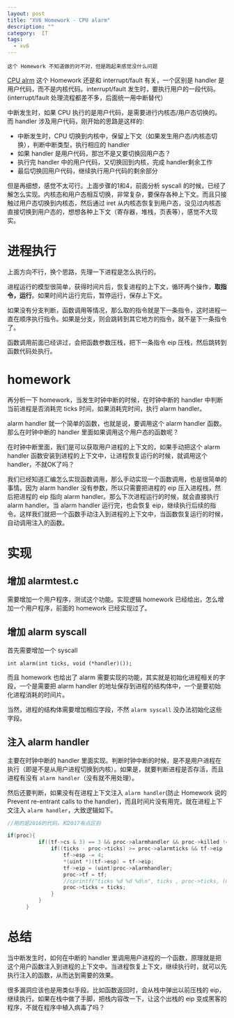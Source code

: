 ```yaml
---
layout: post
title: "XV6 Homework - CPU alarm"
description: ""
category:  IT
tags: 
  - xv6
---
```


```
这个 Homework 不知道做的对不对，但是跑起来感觉没什么问题 
```

[CPU alrm](https://pdos.csail.mit.edu/6.828/2017/homework/xv6-alarm.html) 这个 Homework 还是和 interrupt/fault 有关，一个区别是 handler 是用户代码，而不是内核代码。interrupt/fault 发生时，要执行用户的一段代码。(interrupt/fault 处理流程都差不多，后面统一用中断替代）

中断发生时，如果 CPU 执行的是用户代码，是需要进行内核态/用户态切换的。而 handler 涉及用户代码，刚开始的思路是这样的:

* 中断发生时，CPU 切换到内核中，保留上下文（如果发生用户态/内核态切换），判断中断类型，执行相应的 handler
* 如果 handler 是用户代码，那岂不是又要切换回用户态？
* 执行完 handler 中的用户代码，又切换回到内核，完成 handler剩余工作
* 最后切换回用户代码，继续执行用户代码的剩余部分

但是再细想，感觉不太可行。上面步骤的1和4，前面分析 syscall 的时候，已经了解怎么实现。内核态和用户态相互切换，非常复杂，要保存各种上下文。而且只接触过用户态切换到内核态，然后通过 iret 从内核态恢复到用户态，没见过内核态直接切换到用户态的，想想各种上下文（寄存器，堆栈，页表等），感觉不大现实。

# 进程执行
上面方向不行，换个思路，先理一下进程是怎么执行的。

进程运行的模型很简单，获得时间片后，恢复进程的上下文，循环两个操作，**取指令，运行**。如果时间片运行完后，暂停运行，保存上下文。

如果没有分支判断，函数调用等情况，那么取的指令就是下一条指令，这时进程一直在顺序执行指令。如果是分支，则会跳转到其它地方的指令，就不是下一条指令了。

函数调用前面已经讲过，会把函数参数压栈，把下一条指令 eip 压栈，然后跳转到函数代码处执行。

# homework
再分析一下 homework，当发生时钟中断的时候，在时钟中断的 handler 中判断当前进程是否消耗完 ticks 时间，如果消耗完时间，执行 alarm handler。

alarm handler 就一个简单的函数，也就是说，要调用这个 alarm handler 函数。那么在时钟中断的 handler 里面如果调用这个用户态的函数呢？

在时钟中断里面，我们是可以获取用户进程的上下文的，如果手动把这个 alarm handler 函数安装到进程的上下文中，让进程恢复运行的时候，就调用这个 handler，不就OK了吗？

我们已经知道汇编怎么实现函数调用，那么手动实现一个函数调用，也是很简单的事情。因为 alarm handler 没有参数，所以只需要把进程的 eip 压入进程栈，然后把进程的 eip 指向 alarm handler。那么下次进程运行的时候，就会直接执行 alarm handler。当 alarm handler 运行完，也会恢复 eip，继续执行后续的指令。这样我们就把一个函数手动注入到进程的上下文中，当函数恢复运行的时候，自动调用注入的函数。

# 实现
## 增加 alarmtest.c
需要增加一个用户程序，测试这个功能。实现逻辑 homework 已经给出，怎么增加一个用户程序，前面的 homework 已经实现过了。

## 增加 alarm syscall
首先需要增加一个 syscall 

`int alarm(int ticks, void (*handler)());`

而且 homework 也给出了 alarm 需要实现的功能，其实就是初始化进程相关的字段，一个是需要把 alarm handler 的地址保存到进程的结构体中，一个是要初始化进程消耗的时间片。

当然，进程的结构体需要增加相应字段，不然 `alarm syscall` 没办法初始化这些字段。

## 注入 alarm handler
主要在时钟中断的 handler 里面实现。判断时钟中断的时候，是不是用户进程在执行（即是不是从用户进程切换到内核）。如果是，就要判断进程是否存活，而且进程有没有 `alarm handler`（没有就不用处理）。

然后还要判断，如果没有在进程上下文注入 `alarm handler`(防止 Homework 说的 Prevent re-entrant calls to the handler)，而且时间片没有用完，就在进程上下文注入 `alarm handler`，大致逻辑如下。

```c
//用的是2016的代码，和2017有点区别

if(proc){
          if((tf->cs & 3) == 3 && proc->alarmhandler && proc->killed != 1){
              if((ticks - proc->ticks) >= proc->alarmticks && tf->eip != (uint)proc->alarmhandler){
                  tf->esp -= 4;
                  *(uint *)(tf->esp) = tf->eip;
                  tf->eip = (uint)proc->alarmhandler;
                  proc->tf = tf;
                  //cprintf("ticks %d %d %d\n", ticks , proc->ticks, (uint)proc->alarmhandler);
                  proc->ticks = ticks;
              }
          }
      }
```

# 总结
当中断发生时，如何在中断的 handler 里调用用户进程的一个函数，原理就是把这个用户函数注入到进程的上下文中。当进程恢复上下文，继续执行时，就可以先执行注入的函数，从而达到需要的效果。

很多漏洞应该也是用类似手段。比如函数返回时，会从栈中弹出以前压栈的 eip，继续执行。如果在栈中做了手脚，把栈内容改一下，让这个出栈的 eip 变成黑客的程序，不就在程序中植入病毒了吗？